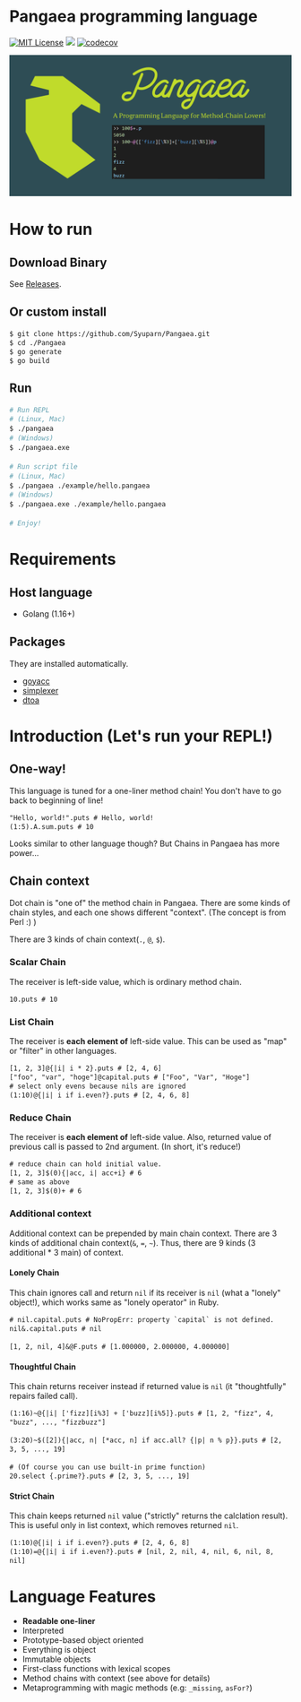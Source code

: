 # Pangaea programming language
[![MIT License](https://img.shields.io/badge/license-MIT-blue.svg?style=flat)](LICENSE)
![](https://github.com/Syuparn/Pangaea/workflows/Test/badge.svg?branch=master)
[![codecov](https://codecov.io/gh/Syuparn/Pangaea/branch/master/graph/badge.svg)](https://codecov.io/gh/Syuparn/Pangaea)

<img src="./docs/pictures/pangaea_logo.png" width="640">

# How to run

## Download Binary

See [Releases](https://github.com/Syuparn/Pangaea/releases).

## Or custom install

```bash:
$ git clone https://github.com/Syuparn/Pangaea.git
$ cd ./Pangaea
$ go generate
$ go build
```

## Run

```bash
# Run REPL
# (Linux, Mac)
$ ./pangaea
# (Windows)
$ ./pangaea.exe

# Run script file
# (Linux, Mac)
$ ./pangaea ./example/hello.pangaea
# (Windows)
$ ./pangaea.exe ./example/hello.pangaea

# Enjoy!
```

# Requirements
## Host language
- Golang (1.16+)

## Packages

They are installed automatically.

- [goyacc](https://godoc.org/golang.org/x/tools/cmd/goyacc)
- [simplexer](github.com/macrat/simplexer)
- [dtoa](github.com/tanaton/dtoa)

# Introduction (Let's run your REPL!)

## One-way!
This language is tuned for a one-liner method chain!
You don't have to go back to beginning of line!

```
"Hello, world!".puts # Hello, world!
(1:5).A.sum.puts # 10
```

Looks similar to other language though?
But Chains in Pangaea has more power...

## Chain context
Dot chain is "one of" the method chain in Pangaea.
There are some kinds of chain styles, and each one shows different "context".
(The concept is from Perl :) )

There are 3 kinds of chain context(`.`, `@`, `$`).

### Scalar Chain
The receiver is left-side value, which is ordinary method chain.

```
10.puts # 10
```

### List Chain
The receiver is **each element of** left-side value.
This can be used as "map" or "filter" in other languages.

```
[1, 2, 3]@{|i| i * 2}.puts # [2, 4, 6]
["foo", "var", "hoge"]@capital.puts # ["Foo", "Var", "Hoge"]
# select only evens because nils are ignored
(1:10)@{|i| i if i.even?}.puts # [2, 4, 6, 8]
```

### Reduce Chain
The receiver is **each element of** left-side value.
Also, returned value of previous call is passed to 2nd argument.
(In short, it's reduce!)

```
# reduce chain can hold initial value.
[1, 2, 3]$(0){|acc, i| acc+i} # 6
# same as above
[1, 2, 3]$(0)+ # 6
```

### Additional context
Additional context can be prepended by main chain context.
There are 3 kinds of additional chain context(`&`, `=`, `~`).
Thus, there are 9 kinds (3 additional * 3 main) of context.

#### Lonely Chain
This chain ignores call and return `nil` if its receiver is `nil` (what a "lonely" object!),
which works same as "lonely operator" in Ruby.

```
# nil.capital.puts # NoPropErr: property `capital` is not defined.
nil&.capital.puts # nil

[1, 2, nil, 4]&@F.puts # [1.000000, 2.000000, 4.000000]
```

#### Thoughtful Chain
This chain returns receiver instead if returned value is `nil`
(it "thoughtfully" repairs failed call).

```
(1:16)~@{|i| ['fizz][i%3] + ['buzz][i%5]}.puts # [1, 2, "fizz", 4, "buzz", ..., "fizzbuzz"]

(3:20)~$([2]){|acc, n| [*acc, n] if acc.all? {|p| n % p}}.puts # [2, 3, 5, ..., 19]

# (Of course you can use built-in prime function)
20.select {.prime?}.puts # [2, 3, 5, ..., 19]
```

#### Strict Chain
This chain keeps returned `nil` value ("strictly" returns the calclation result).
This is useful only in list context, which removes returned `nil`.

```
(1:10)@{|i| i if i.even?}.puts # [2, 4, 6, 8]
(1:10)=@{|i| i if i.even?}.puts # [nil, 2, nil, 4, nil, 6, nil, 8, nil]
```

# Language Features

- **Readable one-liner**
- Interpreted
- Prototype-based object oriented
- Everything is object
- Immutable objects
- First-class functions with lexical scopes
- Method chains with context (see above for details)
- Metaprogramming with magic methods (e.g: `_missing`, `asFor?`)
